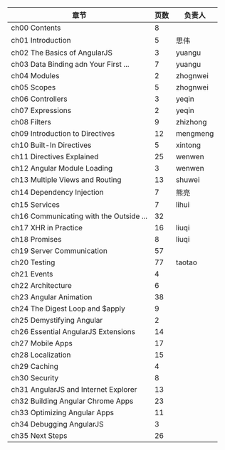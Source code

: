 章节                                       | 页数   | 负责人
------------------------------------------ | ------ | ----------------
ch00 Contents                              | 8      | 
ch01 Introduction                          | 5      | 思伟
ch02 The Basics of AngularJS               | 3      | yuangu  
ch03 Data Binding adn Your First ...       | 7      | yuangu 
ch04 Modules                               | 2      | zhognwei
ch05 Scopes                                | 5      | zhognwei 
ch06 Controllers                           | 3      | yeqin
ch07 Expressions                           | 2      | yeqin
ch08 Filters                               | 9      | zhizhong 
ch09 Introduction to Directives            | 12     | mengmeng
ch10 Built-In Directives                   | 5      | xintong 
ch11 Directives Explained                  | 25     | wenwen 
ch12 Angular Module Loading                | 3      | wenwen
ch13 Multiple Views and Routing            | 13     | shuwei 
ch14 Dependency Injection                  | 7      | 熊亮
ch15 Services                              | 7      | lihui 
ch16 Communicating with the Outside ...    | 32     |  
ch17 XHR in Practice                       | 16     | liuqi  
ch18 Promises                              | 8      | liuqi
ch19 Server Communication                  | 57     |  
ch20 Testing                               | 77     | taotao 
ch21 Events                                | 4      | 
ch22 Architecture                          | 6      | 
ch23 Angular Animation                     | 38     |  
ch24 The Digest Loop and $apply            | 9      | 
ch25 Demystifying Angular                  | 2      | 
ch26 Essential AngularJS Extensions        | 14     |  
ch27 Mobile Apps                           | 17     |  
ch28 Localization                          | 15     |  
ch29 Caching                               | 4      | 
ch30 Security                              | 8      | 
ch31 AngularJS and Internet Explorer       | 13     |   
ch32 Building Angular Chrome Apps          | 23     |  
ch33 Optimizing Angular Apps               | 11     |  
ch34 Debugging AngularJS                   | 3      | 
ch35 Next Steps                            | 26     |  
